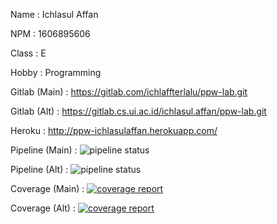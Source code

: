 Name          : Ichlasul Affan

NPM           : 1606895606

Class         : E

Hobby         : Programming

Gitlab (Main) : https://gitlab.com/ichlaffterlalu/ppw-lab.git

Gitlab (Alt)  : https://gitlab.cs.ui.ac.id/ichlasul.affan/ppw-lab.git

Heroku        : http://ppw-ichlasulaffan.herokuapp.com/

Pipeline (Main) : ![pipeline status](https://gitlab.com/ichlaffterlalu/ppw-lab/badges/master/pipeline.svg)

Pipeline (Alt)  : ![pipeline status](https://gitlab.cs.ui.ac.id/ichlasul.affan/ppw-lab/badges/master/pipeline.svg)

Coverage (Main) : [![coverage report](https://gitlab.com/ichlaffterlalu/ppw-lab/badges/master/coverage.svg)](https://gitlab.com/ichlaffterlalu/ppw-lab/commits/master)

Coverage (Alt)  : [![coverage report](https://gitlab.cs.ui.ac.id/ichlasul.affan/ppw-lab/badges/master/coverage.svg)](https://gitlab.cs.ui.ac.id/ichlasul.affan/ppw-lab/commits/master)